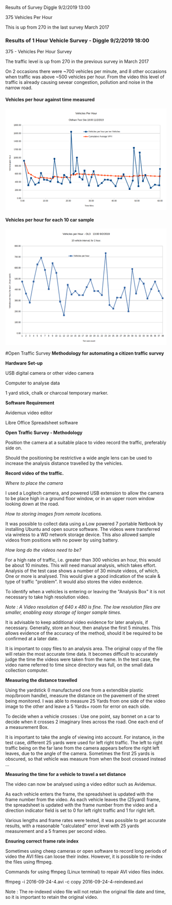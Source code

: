 Results of Survey Diggle 9/2/2019 13:00

375 Vehicles Per Hour

This is up from 270 in the last survey March 2017
### Results of 1 Hour Vehicle Survey - Diggle 9/2/2019 18:00  

375  - Vehicles Per Hour Survey  

The traffic level is up from  270 in the previous survey in  March 2017  

On 2 occasions there were ~700  vehicles per minute, and 8 other occasions when traffic was above ~500 vehicles per hour. From the video this level of traffic is already causing sevear congestion, pollution and noise in the narrow road.  


#### Vehicles per hour against time measured  


![Vehicles /hour - Oldham 09.2.2019](https://raw.githubusercontent.com/wrapperband/OpenTrafficSurvey/master/CaseStudies/2019-02-11%20-%20Oldham%20Test%20Site1HrSurvey/Images/2019-2-11-vph-01.png)



#### Vehicles per hour for each 10 car sample  

![Vehicles /hour - Oldham 09.2.2019](https://raw.githubusercontent.com/wrapperband/OpenTrafficSurvey/master/CaseStudies/2019-02-09%20-%20Oldham%20Test%20Site1HrSurvey/Images/2019-02-09-VehiclesPerHour.png)



#Open Traffic Survey
**Methodology for automating a citizen traffic survey**

**Hardware Set-up**

USB digital camera or other video camera

Computer to analyse data

1 yard stick, chalk or charcoal temporary marker.

**Software Requirement**

Avidemux video editor

Libre Office Spreadsheet software


**Open Traffic Survey - Methodology**  

Position the camera at a suitable place to video record the traffic, preferably side on.  
  
Should the positioning be restrictive a wide angle lens can be used to increase the analysis distance travelled by the vehicles.  

**Record video of the traffic.**  

*Where to place the camera*  

I used a Logitech camera, and powered USB extension to allow the camera to be place high in a ground floor window, or in an upper room window looking down at the road.

*How to storing images from remote locations.*   

It was possible to collect data using a Low powered 7 portable Netbook  by installing Ubuntu and open source software. The videos were transferred via wireless to a WD network storage device. This also allowed sample videos from positions with no power by using battery.   

*How long do the videos need to be?*  

For a high rate of traffic, i.e. greater than 300 vehicles an hour, this would be about 10 minutes. This will need manual analysis, which takes effort.  Analysis of the test case shows a number of 30 minute videos, of which, One or more is analysed. This would give a good indication of the scale & type of traffic "problem". It would also stores the video evidence.

To identify when a vehicles is entering or leaving the "Analysis Box" it is not necessary to take high resolution video.

*Note : A Video resolution of 640 x 480 is fine.  The low resolution files are smaller, enabling easy storage of longer sample times.*   

It is advisable to keep additional video evidence for later analysis, if necessary.  Generally, store an hour, then analyse the first 5 minutes. This allows evidence of the accuracy of the method, should it be required to be confirmed at a later date.

It is important to copy files to an analysis area. The original copy of the file will retain the most accurate time data. It becomes difficult to accurately judge the time the videos were taken from the name. In the test case, the video name referred to time since directory was full, on the small data collection computer.    

**Measuring the distance travelled**  

Using the yardstick (I manufactured one from a extendible plastic mop/broom handle), measure the distance on the pavement of the street being monitored. I was able to measure 25 Yards from one side of the video image to the other and leave a 5 Yards+ room for error on each side.  

To decide when a vehicle crosses  : Use one point, say bonnet on a car to decide when it crosses 2 imaginary lines across the road. One each end of a measurement Box.  

It is important to take the angle of viewing into account. For instance, in the test case, different 25 yards were used for left right traffic. The left to right traffic being on the far lane from the camera appears before the right left leaves, due to the angle of the camera. Sometimes the first 25 yards is obscured, so that vehicle was measure from when the boot crossed instead ...  

**Measuring the time for a vehicle to travel a set distance**  

The video can now be analysed using a video editor such as Avidemux.  

As each vehicle enters the frame, the spreadsheet is updated with the frame number from the video.  As each vehicle leaves the (25yard) frame, the spreadsheet is updated with the frame number from the video and a direction indicator field is set to 0 for left right traffic and 1 for right left.   

Various lengths and frame rates were tested, it was possible to get accurate results, with a reasonable "calculated" error level with 25 yards measurement and a 5 frames per second video.  

**Ensuring correct frame rate index**

Sometimes using cheep cameras or open software to record long periods of video the AVI files can loose their index. However, it is possible to re-index the files using ffmpeg.

Commands for using ffmpeg (Linux terminal)  to repair AVI video files index.

ffmpeg -i 2016-09-24-4.avi -c copy 2016-09-24-4-reindexed.avi   

Note : The re-indexed video file will not retain the original file date and time, so it is important to retain the original video.


